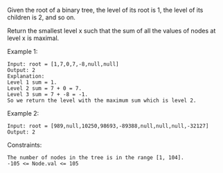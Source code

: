 Given the root of a binary tree, the level of its root is 1, the level of its children is 2, and so on.

Return the smallest level x such that the sum of all the values of nodes at level x is maximal.

 

Example 1:
```
Input: root = [1,7,0,7,-8,null,null]
Output: 2
Explanation: 
Level 1 sum = 1.
Level 2 sum = 7 + 0 = 7.
Level 3 sum = 7 + -8 = -1.
So we return the level with the maximum sum which is level 2.
```

Example 2:
```
Input: root = [989,null,10250,98693,-89388,null,null,null,-32127]
Output: 2
``` 

Constraints:
```
The number of nodes in the tree is in the range [1, 104].
-105 <= Node.val <= 105
```